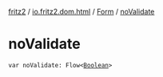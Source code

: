 [fritz2](../../index.md) / [io.fritz2.dom.html](../index.md) / [Form](index.md) / [noValidate](./no-validate.md)

# noValidate

`var noValidate: Flow<`[`Boolean`](https://kotlinlang.org/api/latest/jvm/stdlib/kotlin/-boolean/index.html)`>`